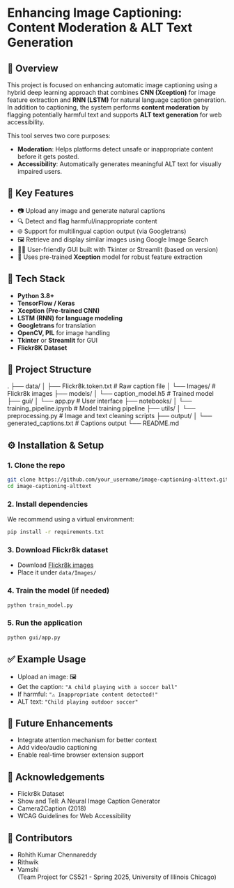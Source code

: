 # Enhancing Image Captioning: Content Moderation & ALT Text Generation

## 📌 Overview

This project is focused on enhancing automatic image captioning using a hybrid deep learning approach that combines **CNN (Xception)** for image feature extraction and **RNN (LSTM)** for natural language caption generation. In addition to captioning, the system performs **content moderation** by flagging potentially harmful text and supports **ALT text generation** for web accessibility.

This tool serves two core purposes:
- **Moderation**: Helps platforms detect unsafe or inappropriate content before it gets posted.
- **Accessibility**: Automatically generates meaningful ALT text for visually impaired users.

## 🚀 Key Features

- 📷 Upload any image and generate natural captions
- 🔍 Detect and flag harmful/inappropriate content
- 🌐 Support for multilingual caption output (via Googletrans)
- 🖼️ Retrieve and display similar images using Google Image Search
- 👨‍💻 User-friendly GUI built with Tkinter or Streamlit (based on version)
- 🔁 Uses pre-trained **Xception** model for robust feature extraction

## 🧠 Tech Stack

- **Python 3.8+**
- **TensorFlow / Keras**
- **Xception (Pre-trained CNN)**
- **LSTM (RNN) for language modeling**
- **Googletrans** for translation
- **OpenCV, PIL** for image handling
- **Tkinter** or **Streamlit** for GUI
- **Flickr8K Dataset**

## 📁 Project Structure

.
├── data/
│   ├── Flickr8k.token.txt         # Raw caption file
│   └── Images/                    # Flickr8k images
├── models/
│   └── caption_model.h5           # Trained model
├── gui/
│   └── app.py                     # User interface
├── notebooks/
│   └── training_pipeline.ipynb    # Model training pipeline
├── utils/
│   └── preprocessing.py           # Image and text cleaning scripts
├── output/
│   └── generated_captions.txt     # Captions output
└── README.md

## ⚙️ Installation & Setup

### 1. Clone the repo
```bash
git clone https://github.com/your_username/image-captioning-alttext.git
cd image-captioning-alttext
```

### 2. Install dependencies
We recommend using a virtual environment:
```bash
pip install -r requirements.txt
```

### 3. Download Flickr8k dataset
- Download [Flickr8k images](https://github.com/jbrownlee/Datasets/releases/download/Flickr8k/Flickr8k_Dataset.zip)
- Place it under `data/Images/`

### 4. Train the model (if needed)
```bash
python train_model.py
```

### 5. Run the application
```bash
python gui/app.py
```

## ✅ Example Usage

- Upload an image: 🖼️
- Get the caption: `"A child playing with a soccer ball"`
- If harmful: `"⚠️ Inappropriate content detected!"`
- ALT text: `"Child playing outdoor soccer"`

## 📌 Future Enhancements

- Integrate attention mechanism for better context
- Add video/audio captioning
- Enable real-time browser extension support

## 🙌 Acknowledgements

- Flickr8k Dataset
- Show and Tell: A Neural Image Caption Generator
- Camera2Caption (2018)
- WCAG Guidelines for Web Accessibility

## 👥 Contributors

- Rohith Kumar Chennareddy  
- Rithwik  
- Vamshi  
(Team Project for CS521 - Spring 2025, University of Illinois Chicago)

